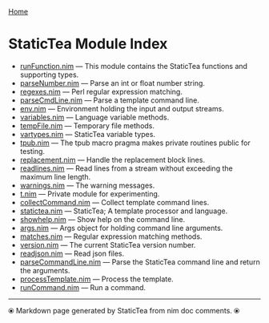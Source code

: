 [Home](https://github.com/flenniken/statictea/)

# StaticTea Module Index

* [runFunction.nim](runFunction.md) &mdash; This module contains the StaticTea functions and supporting types.
* [parseNumber.nim](parseNumber.md) &mdash; Parse an int or float number string.
* [regexes.nim](regexes.md) &mdash; Perl regular expression matching.
* [parseCmdLine.nim](parseCmdLine.md) &mdash; Parse a template command line.
* [env.nim](env.md) &mdash; Environment holding the input and output streams.
* [variables.nim](variables.md) &mdash; Language variable methods.
* [tempFile.nim](tempFile.md) &mdash; Temporary file methods.
* [vartypes.nim](vartypes.md) &mdash; StaticTea variable types.
* [tpub.nim](tpub.md) &mdash; The tpub macro pragma makes private routines public for testing.
* [replacement.nim](replacement.md) &mdash; Handle the replacement block lines.
* [readlines.nim](readlines.md) &mdash; Read lines from a stream without exceeding the maximum line
length.
* [warnings.nim](warnings.md) &mdash; The warning messages.
* [t.nim](t.md) &mdash; Private module for experimenting.
* [collectCommand.nim](collectCommand.md) &mdash; Collect template command lines.
* [statictea.nim](statictea.md) &mdash; StaticTea; A template processor and language.
* [showhelp.nim](showhelp.md) &mdash; Show help on the command line.
* [args.nim](args.md) &mdash; Args object for holding command line arguments.
* [matches.nim](matches.md) &mdash; Regular expression matching methods.
* [version.nim](version.md) &mdash; The current StaticTea version number.
* [readjson.nim](readjson.md) &mdash; Read json files.
* [parseCommandLine.nim](parseCommandLine.md) &mdash; Parse the StaticTea command line and return the arguments.
* [processTemplate.nim](processTemplate.md) &mdash; Process the template.
* [runCommand.nim](runCommand.md) &mdash; Run a command.

---
⦿ Markdown page generated by StaticTea from nim doc comments. ⦿
